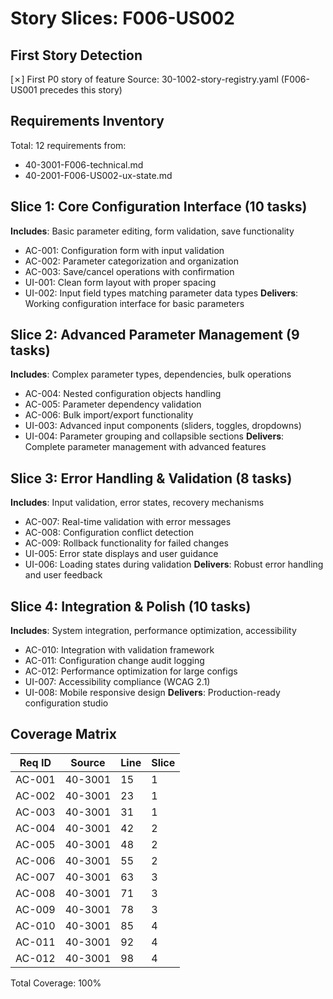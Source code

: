 # Story Slices: F006-US002

## First Story Detection
[✗] First P0 story of feature
Source: 30-1002-story-registry.yaml (F006-US001 precedes this story)

## Requirements Inventory
Total: 12 requirements from:
- 40-3001-F006-technical.md
- 40-2001-F006-US002-ux-state.md

## Slice 1: Core Configuration Interface (10 tasks)
**Includes**: Basic parameter editing, form validation, save functionality
- AC-001: Configuration form with input validation
- AC-002: Parameter categorization and organization
- AC-003: Save/cancel operations with confirmation
- UI-001: Clean form layout with proper spacing
- UI-002: Input field types matching parameter data types
**Delivers**: Working configuration interface for basic parameters

## Slice 2: Advanced Parameter Management (9 tasks)
**Includes**: Complex parameter types, dependencies, bulk operations
- AC-004: Nested configuration objects handling
- AC-005: Parameter dependency validation
- AC-006: Bulk import/export functionality
- UI-003: Advanced input components (sliders, toggles, dropdowns)
- UI-004: Parameter grouping and collapsible sections
**Delivers**: Complete parameter management with advanced features

## Slice 3: Error Handling & Validation (8 tasks)
**Includes**: Input validation, error states, recovery mechanisms
- AC-007: Real-time validation with error messages
- AC-008: Configuration conflict detection
- AC-009: Rollback functionality for failed changes
- UI-005: Error state displays and user guidance
- UI-006: Loading states during validation
**Delivers**: Robust error handling and user feedback

## Slice 4: Integration & Polish (10 tasks)
**Includes**: System integration, performance optimization, accessibility
- AC-010: Integration with validation framework
- AC-011: Configuration change audit logging
- AC-012: Performance optimization for large configs
- UI-007: Accessibility compliance (WCAG 2.1)
- UI-008: Mobile responsive design
**Delivers**: Production-ready configuration studio

## Coverage Matrix
| Req ID | Source | Line | Slice |
|--------|--------|------|-------|
| AC-001 | 40-3001 | 15 | 1 |
| AC-002 | 40-3001 | 23 | 1 |
| AC-003 | 40-3001 | 31 | 1 |
| AC-004 | 40-3001 | 42 | 2 |
| AC-005 | 40-3001 | 48 | 2 |
| AC-006 | 40-3001 | 55 | 2 |
| AC-007 | 40-3001 | 63 | 3 |
| AC-008 | 40-3001 | 71 | 3 |
| AC-009 | 40-3001 | 78 | 3 |
| AC-010 | 40-3001 | 85 | 4 |
| AC-011 | 40-3001 | 92 | 4 |
| AC-012 | 40-3001 | 98 | 4 |

Total Coverage: 100%